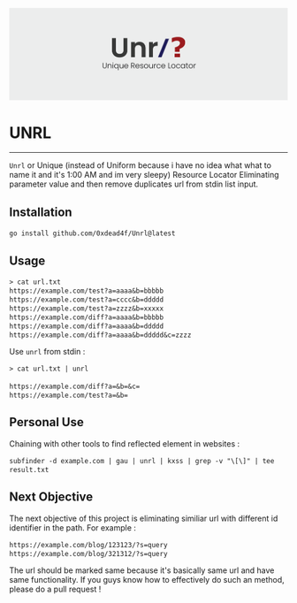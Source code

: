 ![unrl logo](unrl.png)

# UNRL
---

`Unrl` or Unique (instead of Uniform because i have no idea what what to name it and it's 1:00 AM and im very sleepy) Resource Locator Eliminating parameter value and then remove duplicates url from stdin list input.

## Installation
```
go install github.com/0xdead4f/Unrl@latest
```

## Usage
```
> cat url.txt
https://example.com/test?a=aaaa&b=bbbbb
https://example.com/test?a=cccc&b=ddddd
https://example.com/test?a=zzzz&b=xxxxx
https://example.com/diff?a=aaaa&b=bbbbb
https://example.com/diff?a=aaaa&b=ddddd
https://example.com/diff?a=aaaa&b=ddddd&c=zzzz
```
Use ```unrl``` from stdin :
```
> cat url.txt | unrl

https://example.com/diff?a=&b=&c=
https://example.com/test?a=&b=
```

## Personal Use
Chaining with other tools to find reflected element in websites :
```
subfinder -d example.com | gau | unrl | kxss | grep -v "\[\]" | tee result.txt
```
## Next Objective
The next objective of this project is eliminating similiar url with different id identifier in the path. For example :
```
https://example.com/blog/123123/?s=query
https://example.com/blog/321312/?s=query
```
The url should be marked same because it's basically same url and have same functionality. If you guys know how to effectively do such an method, please do a pull request !
